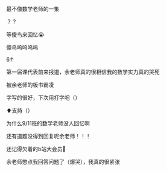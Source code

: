 <p class="MsoNormal">最不像数学老师的一集</p><p class="MsoNormal">？？</p><p class="MsoNormal"><span class="GramE">等傻鸟</span>来回忆<span class="Emoji"><span lang="EN-US">😭</span></span></p><p class="MsoNormal">傻鸟呜呜<span class="GramE">呜呜</span></p><p class="MsoNormal"><span lang="EN-US">6↑</span></p><p class="MsoNormal">第一届课代表前来报道，余老师真的很相信我的数学实力真的哭死</p><p class="MsoNormal">被余老师的板书霸凌</p><p class="MsoNormal">字写的很好，下次用打字吧（）</p><p class="MsoNormal"><span class="Emoji"><span lang="EN-US">⬆️</span></span>支持（）</p><p class="MsoNormal">为什么<span lang="EN-US">9/11</span>班的数学老师没人回忆啊</p><p class="MsoNormal">还有道题没得到回复呢余老师！！！</p><p class="MsoNormal">还记得欠着的<span lang="EN-US">b</span>站大会员<span class="Emoji"><span lang="EN-US">🌝</span></span>
</p><p class="MsoNormal"><span class="GramE">余老师憋点我</span>回答问题了（爆哭），我真的很紧张</p>